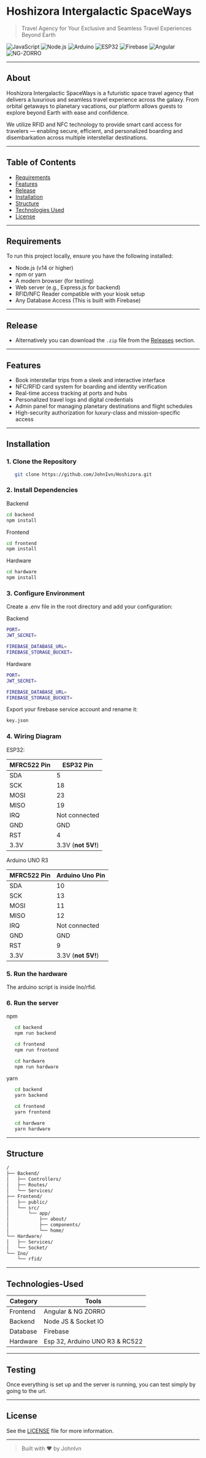 # Hoshizora Intergalactic SpaceWays

> Travel Agency for Your Exclusive and Seamless Travel Experiences Beyond Earth

![JavaScript](https://img.shields.io/badge/JavaScript-ES6-yellow?logo=javascript&logoColor=black)
![Node.js](https://img.shields.io/badge/Node.js-339933?logo=nodedotjs&logoColor=white)
![Arduino](https://img.shields.io/badge/Arduino-00979D?logo=arduino&logoColor=white)
![ESP32](https://img.shields.io/badge/ESP32-Microcontroller-blue)
![Firebase](https://img.shields.io/badge/Firebase-FFCA28?logo=firebase&logoColor=black)
![Angular](https://img.shields.io/badge/Angular-DD0031?logo=angular&logoColor=white)
![NG-ZORRO](https://img.shields.io/badge/NG--ZORRO-1D71B8?logo=antdesign&logoColor=white)

---

## About

Hoshizora Intergalactic SpaceWays is a futuristic space travel agency that delivers a luxurious and seamless travel
experience across the galaxy. From orbital getaways to planetary vacations, our platform allows guests to explore
beyond Earth with ease and confidence.

We utilize RFID and NFC technology to provide smart card access for travelers — enabling secure, efficient, and
personalized boarding and disembarkation across multiple interstellar destinations.

---

## Table of Contents

- [Requirements](#requirements)
- [Features](#features)
- [Release](#release)
- [Installation](#installation)
- [Structure](#structure)
- [Technologies Used](#technologies-used)
- [License](#license)

---

## Requirements

To run this project locally, ensure you have the following installed:

- Node.js (v14 or higher)
- npm or yarn
- A modern browser (for testing)
- Web server (e.g., Express.js for backend)
- RFID/NFC Reader compatible with your kiosk setup
- Any Database Access (This is built with Firebase)

---

## Release

- Alternatively you can download the `.zip` file from the [Releases](https://github.com/JohnIvn/Hoshizora/releases) section.

---

## Features

- Book interstellar trips from a sleek and interactive interface
- NFC/RFID card system for boarding and identity verification
- Real-time access tracking at ports and hubs
- Personalized travel logs and digital credentials
- Admin panel for managing planetary destinations and flight schedules
- High-security authorization for luxury-class and mission-specific access
  
---

## Installation

### 1. Clone the Repository

```bash
   git clone https://github.com/JohnIvn/Hoshizora.git
```

### 2. Install Dependencies

Backend

```bash
cd backend
npm install
```

Frontend

```bash
cd frontend
npm install
```

Hardware

```bash
cd hardware
npm install
```

### 3. Configure Environment
Create a .env file in the root directory and add your configuration:

Backend

```bash
PORT=
JWT_SECRET=

FIREBASE_DATABASE_URL=
FIREBASE_STORAGE_BUCKET=
```

Hardware

```bash
PORT=
JWT_SECRET=

FIREBASE_DATABASE_URL=
FIREBASE_STORAGE_BUCKET=
```

Export your firebase service account and rename it:

```bash
key.json
```
### 4. Wiring Diagram

ESP32:

| MFRC522 Pin | ESP32 Pin          |
| ----------- | ------------------ |
| SDA         | 5                  |
| SCK         | 18                 |
| MOSI        | 23                 |
| MISO        | 19                 |
| IRQ         | Not connected      |
| GND         | GND                |
| RST         | 4                  |
| 3.3V        | 3.3V (**not 5V!**) |

Arduino UNO R3

| MFRC522 Pin | Arduino Uno Pin    |
| ----------- | ------------------ |
| SDA         | 10                 |
| SCK         | 13                 |
| MOSI        | 11                 |
| MISO        | 12                 |
| IRQ         | Not connected      |
| GND         | GND                |
| RST         | 9                  |
| 3.3V        | 3.3V (**not 5V!**) |

### 5. Run the hardware

The arduino script is inside Ino/rfid.

### 6. Run the server

npm
```bash
   cd backend
   npm run backend

   cd frontend
   npm run frontend

   cd hardware
   npm run hardware
```
yarn
```bash
   cd backend
   yarn backend

   cd frontend
   yarn frontend

   cd hardware
   yarn hardware
```
---

## Structure

```bash
/
├── Backend/
│   ├── Controllers/
│   ├── Routes/
│   └── Services/
├── Frontend/
│   ├── public/
│   └── src/
│       └── app/
│           ├── about/
│           ├── components/
│           └── home/                    
└── Hardware/
│   ├── Services/
│   └── Socket/
└── Ino/
    └── rfid/                  
```

---

## Technologies-Used

| Category | Tools                              |
| -------- | ---------------------------------- |
| Frontend | Angular & NG ZORRO                 | 
| Backend  | Node JS & Socket IO                |
| Database | Firebase                           |
| Hardware | Esp 32, Arduino UNO R3 & RC522     |

---

## Testing

Once everything is set up and the server is running, you can test simply by going to the url.

---

## License

See the [LICENSE](LICENSE) file for more information.

---

> Built with ❤️ by JohnIvn
